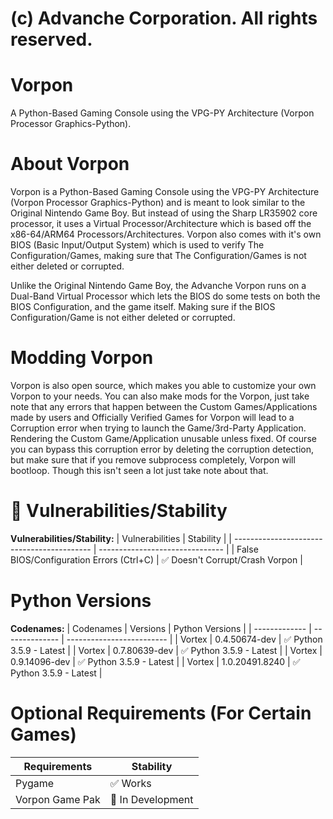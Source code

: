 # (c) Advanche Corporation. All rights reserved.
# Vorpon
A Python-Based Gaming Console using the VPG-PY Architecture (Vorpon Processor Graphics-Python).

# About Vorpon
Vorpon is a Python-Based Gaming Console using the VPG-PY Architecture (Vorpon Processor Graphics-Python) and is meant to look similar to the Original Nintendo Game Boy. But instead of using the Sharp LR35902 core processor, it uses a Virtual Processor/Architecture which is based off the x86-64/ARM64 Processors/Architectures. Vorpon also comes with it's own BIOS (Basic Input/Output System) which is used to verify The Configuration/Games, making sure that The Configuration/Games is not either deleted or corrupted.

Unlike the Original Nintendo Game Boy, the Advanche Vorpon runs on a Dual-Band Virtual Processor which lets the BIOS do some tests on both the BIOS Configuration, and the game itself. Making sure if the BIOS Configuration/Game is not either deleted or corrupted.

# Modding Vorpon
Vorpon is also open source, which makes you able to customize your own Vorpon to your needs. You can also make mods for the Vorpon, just take note that any errors that happen between the Custom Games/Applications made by users and Officially Verified Games for Vorpon will lead to a Corruption error when trying to launch the Game/3rd-Party Application. Rendering the Custom Game/Application unusable unless fixed. Of course you can bypass this corruption error by deleting the corruption detection, but make sure that if you remove subprocess completely, Vorpon will bootloop. Though this isn't seen a lot just take note about that.

# 🐞 Vulnerabilities/Stability
**Vulnerabilities/Stability:**
|               Vulnerabilities              |         Stability               |
| ------------------------------------------ | ------------------------------- |
| False BIOS/Configuration Errors (Ctrl+C)   | ✅ Doesn't Corrupt/Crash Vorpon |

# Python Versions
**Codenames:**
| Codenames     | Versions       | Python Versions           |
| ------------- | -------------- | ------------------------- | 
| Vortex        | 0.4.50674-dev  | ✅ Python 3.5.9 - Latest |
| Vortex        | 0.7.80639-dev  | ✅ Python 3.5.9 - Latest |
| Vortex        | 0.9.14096-dev  | ✅ Python 3.5.9 - Latest |
| Vortex        | 1.0.20491.8240 | ✅ Python 3.5.9 - Latest |

# Optional Requirements (For Certain Games)
| Requirements    | Stability          |
| --------------- | ------------------ |
| Pygame          | ✅ Works           |
| Vorpon Game Pak | 🔨 In Development  |
